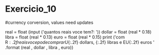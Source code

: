 # Exercicio_10

#currency corversion, values need updates


real = float (input ('quantos reais voce tem?:  '))
dollar = float (real * 0.18)
libra = float (real * 0.13)
euro = float (real * 0.15)
print ('com R${:.2f} reais voce pode comprar U${:.2f} dollars, {:.2f} libras e EU{:.2f} euros ' .format (real , dollar , libra , euro))
